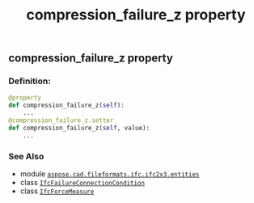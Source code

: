 ﻿---
title: compression_failure_z property
second_title: Aspose.CAD for Python via .NET API References
description: 
type: docs
weight: 60
url: /python-net/aspose.cad.fileformats.ifc.ifc2x3.entities/ifcfailureconnectioncondition/compression_failure_z/
is_root: false
---

## compression_failure_z property

### Definition:
```python
@property
def compression_failure_z(self):
    ...
@compression_failure_z.setter
def compression_failure_z(self, value):
    ...
```

### See Also
* module [`aspose.cad.fileformats.ifc.ifc2x3.entities`](../../)
* class [`IfcFailureConnectionCondition`](/cad/python-net/aspose.cad.fileformats.ifc.ifc2x3.entities/ifcfailureconnectioncondition)
* class [`IfcForceMeasure`](/cad/python-net/aspose.cad.fileformats.ifc.ifc2x3.types/ifcforcemeasure)
